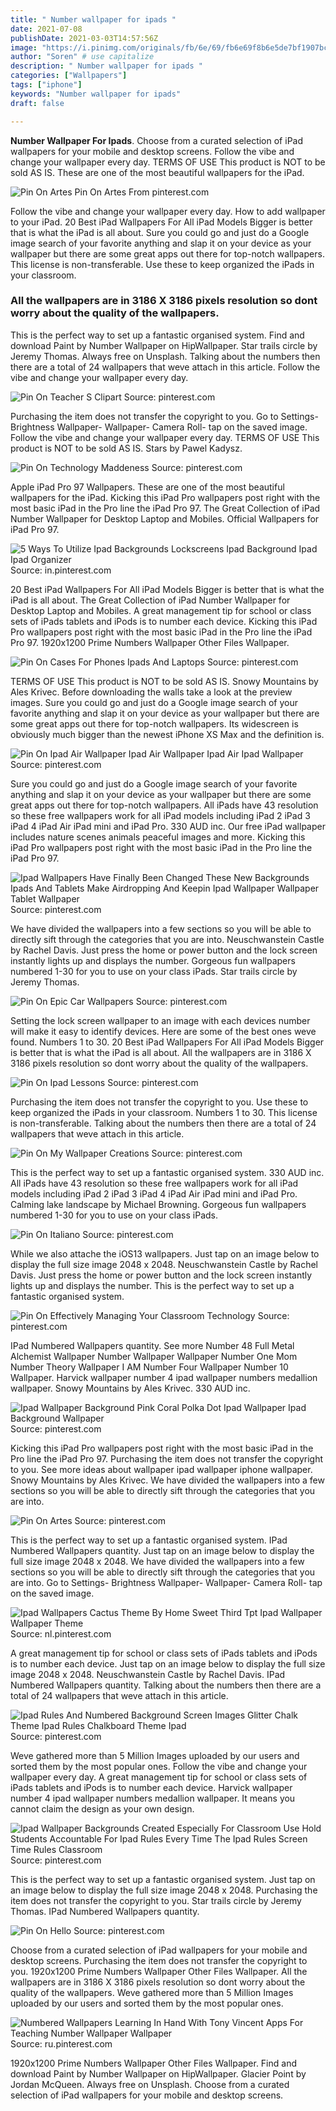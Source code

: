 ```yaml
---
title: " Number wallpaper for ipads "
date: 2021-07-08
publishDate: 2021-03-03T14:57:56Z
image: "https://i.pinimg.com/originals/fb/6e/69/fb6e69f8b6e5de7bf1907bc5d81cca21.jpg"
author: "Soren" # use capitalize
description: " Number wallpaper for ipads "
categories: ["Wallpapers"]
tags: ["iphone"]
keywords: "Number wallpaper for ipads"
draft: false

---
```



**Number Wallpaper For Ipads**. Choose from a curated selection of iPad wallpapers for your mobile and desktop screens. Follow the vibe and change your wallpaper every day. TERMS OF USE This product is NOT to be sold AS IS. These are one of the most beautiful wallpapers for the iPad.

![Pin On Artes](https://i.pinimg.com/originals/73/eb/b8/73ebb806160fd1aad7ca68a6b7f11839.jpg "Pin On Artes")
Pin On Artes From pinterest.com


Follow the vibe and change your wallpaper every day. How to add wallpaper to your iPad. 20 Best iPad Wallpapers For All iPad Models Bigger is better that is what the iPad is all about. Sure you could go and just do a Google image search of your favorite anything and slap it on your device as your wallpaper but there are some great apps out there for top-notch wallpapers. This license is non-transferable. Use these to keep organized the iPads in your classroom.

### All the wallpapers are in 3186 X 3186 pixels resolution so dont worry about the quality of the wallpapers.

This is the perfect way to set up a fantastic organised system. Find and download Paint by Number Wallpaper on HipWallpaper. Star trails circle by Jeremy Thomas. Always free on Unsplash. Talking about the numbers then there are a total of 24 wallpapers that weve attach in this article. Follow the vibe and change your wallpaper every day.


![Pin On Teacher S Clipart](https://i.pinimg.com/originals/2e/36/13/2e3613a8af2bc7836ddfbfdc1882a367.jpg "Pin On Teacher S Clipart")
Source: pinterest.com

Purchasing the item does not transfer the copyright to you. Go to Settings- Brightness Wallpaper- Wallpaper- Camera Roll- tap on the saved image. Follow the vibe and change your wallpaper every day. TERMS OF USE This product is NOT to be sold AS IS. Stars by Pawel Kadysz.

![Pin On Technology Maddeness](https://i.pinimg.com/originals/dc/f9/bf/dcf9bfadf47905437e0f963ec3a1c643.png "Pin On Technology Maddeness")
Source: pinterest.com

Apple iPad Pro 97 Wallpapers. These are one of the most beautiful wallpapers for the iPad. Kicking this iPad Pro wallpapers post right with the most basic iPad in the Pro line the iPad Pro 97. The Great Collection of iPad Number Wallpaper for Desktop Laptop and Mobiles. Official Wallpapers for iPad Pro 97.

![5 Ways To Utilize Ipad Backgrounds Lockscreens Ipad Background Ipad Ipad Organizer](https://i.pinimg.com/originals/bb/ef/bc/bbefbc9b3ee4d9158054e10b69ef982e.jpg "5 Ways To Utilize Ipad Backgrounds Lockscreens Ipad Background Ipad Ipad Organizer")
Source: in.pinterest.com

20 Best iPad Wallpapers For All iPad Models Bigger is better that is what the iPad is all about. The Great Collection of iPad Number Wallpaper for Desktop Laptop and Mobiles. A great management tip for school or class sets of iPads tablets and iPods is to number each device. Kicking this iPad Pro wallpapers post right with the most basic iPad in the Pro line the iPad Pro 97. 1920x1200 Prime Numbers Wallpaper Other Files Wallpaper.

![Pin On Cases For Phones Ipads And Laptops](https://i.pinimg.com/originals/45/e9/67/45e96739b0a76ca4264183b751c481ed.jpg "Pin On Cases For Phones Ipads And Laptops")
Source: pinterest.com

TERMS OF USE This product is NOT to be sold AS IS. Snowy Mountains by Ales Krivec. Before downloading the walls take a look at the preview images. Sure you could go and just do a Google image search of your favorite anything and slap it on your device as your wallpaper but there are some great apps out there for top-notch wallpapers. Its widescreen is obviously much bigger than the newest iPhone XS Max and the definition is.

![Pin On Ipad Air Wallpaper Ipad Air Wallpaper Ipad Air Ipad Wallpaper](https://i.pinimg.com/736x/b2/9a/75/b29a7581691922cb767114720b0308f0.jpg "Pin On Ipad Air Wallpaper Ipad Air Wallpaper Ipad Air Ipad Wallpaper")
Source: pinterest.com

Sure you could go and just do a Google image search of your favorite anything and slap it on your device as your wallpaper but there are some great apps out there for top-notch wallpapers. All iPads have 43 resolution so these free wallpapers work for all iPad models including iPad 2 iPad 3 iPad 4 iPad Air iPad mini and iPad Pro. 330 AUD inc. Our free iPad wallpaper includes nature scenes animals peaceful images and more. Kicking this iPad Pro wallpapers post right with the most basic iPad in the Pro line the iPad Pro 97.

![Ipad Wallpapers Have Finally Been Changed These New Backgrounds Ipads And Tablets Make Airdropping And Keepin Ipad Wallpaper Wallpaper Tablet Wallpaper](https://i.pinimg.com/736x/ed/57/21/ed572158d88d447b355359747d2d40d1.jpg "Ipad Wallpapers Have Finally Been Changed These New Backgrounds Ipads And Tablets Make Airdropping And Keepin Ipad Wallpaper Wallpaper Tablet Wallpaper")
Source: pinterest.com

We have divided the wallpapers into a few sections so you will be able to directly sift through the categories that you are into. Neuschwanstein Castle by Rachel Davis. Just press the home or power button and the lock screen instantly lights up and displays the number. Gorgeous fun wallpapers numbered 1-30 for you to use on your class iPads. Star trails circle by Jeremy Thomas.

![Pin On Epic Car Wallpapers](https://i.pinimg.com/originals/af/55/f3/af55f3332bf409f6ba62e18509c52f05.jpg "Pin On Epic Car Wallpapers")
Source: pinterest.com

Setting the lock screen wallpaper to an image with each devices number will make it easy to identify devices. Here are some of the best ones weve found. Numbers 1 to 30. 20 Best iPad Wallpapers For All iPad Models Bigger is better that is what the iPad is all about. All the wallpapers are in 3186 X 3186 pixels resolution so dont worry about the quality of the wallpapers.

![Pin On Ipad Lessons](https://i.pinimg.com/originals/ae/8b/6d/ae8b6ddb55542b78853d32663e8efe4f.jpg "Pin On Ipad Lessons")
Source: pinterest.com

Purchasing the item does not transfer the copyright to you. Use these to keep organized the iPads in your classroom. Numbers 1 to 30. This license is non-transferable. Talking about the numbers then there are a total of 24 wallpapers that weve attach in this article.

![Pin On My Wallpaper Creations](https://i.pinimg.com/originals/1c/f2/ca/1cf2caabdbcb358463c4d5b18917a1fc.jpg "Pin On My Wallpaper Creations")
Source: pinterest.com

This is the perfect way to set up a fantastic organised system. 330 AUD inc. All iPads have 43 resolution so these free wallpapers work for all iPad models including iPad 2 iPad 3 iPad 4 iPad Air iPad mini and iPad Pro. Calming lake landscape by Michael Browning. Gorgeous fun wallpapers numbered 1-30 for you to use on your class iPads.

![Pin On Italiano](https://i.pinimg.com/originals/82/5d/e0/825de0e09ad5379f825c67776ba153ca.jpg "Pin On Italiano")
Source: pinterest.com

While we also attache the iOS13 wallpapers. Just tap on an image below to display the full size image 2048 x 2048. Neuschwanstein Castle by Rachel Davis. Just press the home or power button and the lock screen instantly lights up and displays the number. This is the perfect way to set up a fantastic organised system.

![Pin On Effectively Managing Your Classroom Technology](https://i.pinimg.com/originals/ef/d1/f7/efd1f7c7dda73bc334bc598ad7f901b1.gif "Pin On Effectively Managing Your Classroom Technology")
Source: pinterest.com

IPad Numbered Wallpapers quantity. See more Number 48 Full Metal Alchemist Wallpaper Number Wallpaper Wallpaper Number One Mom Number Theory Wallpaper I AM Number Four Wallpaper Number 10 Wallpaper. Harvick wallpaper number 4 ipad wallpaper numbers medallion wallpaper. Snowy Mountains by Ales Krivec. 330 AUD inc.

![Ipad Wallpaper Background Pink Coral Polka Dot Ipad Wallpaper Ipad Background Wallpaper](https://i.pinimg.com/originals/d4/4e/88/d44e889683045f6dc8a9b2295f4612d9.jpg "Ipad Wallpaper Background Pink Coral Polka Dot Ipad Wallpaper Ipad Background Wallpaper")
Source: pinterest.com

Kicking this iPad Pro wallpapers post right with the most basic iPad in the Pro line the iPad Pro 97. Purchasing the item does not transfer the copyright to you. See more ideas about wallpaper ipad wallpaper iphone wallpaper. Snowy Mountains by Ales Krivec. We have divided the wallpapers into a few sections so you will be able to directly sift through the categories that you are into.

![Pin On Artes](https://i.pinimg.com/originals/73/eb/b8/73ebb806160fd1aad7ca68a6b7f11839.jpg "Pin On Artes")
Source: pinterest.com

This is the perfect way to set up a fantastic organised system. IPad Numbered Wallpapers quantity. Just tap on an image below to display the full size image 2048 x 2048. We have divided the wallpapers into a few sections so you will be able to directly sift through the categories that you are into. Go to Settings- Brightness Wallpaper- Wallpaper- Camera Roll- tap on the saved image.

![Ipad Wallpapers Cactus Theme By Home Sweet Third Tpt Ipad Wallpaper Wallpaper Theme](https://i.pinimg.com/474x/0f/9e/69/0f9e6968bc0193c3edfebe02808bfe9a.jpg "Ipad Wallpapers Cactus Theme By Home Sweet Third Tpt Ipad Wallpaper Wallpaper Theme")
Source: nl.pinterest.com

A great management tip for school or class sets of iPads tablets and iPods is to number each device. Just tap on an image below to display the full size image 2048 x 2048. Neuschwanstein Castle by Rachel Davis. IPad Numbered Wallpapers quantity. Talking about the numbers then there are a total of 24 wallpapers that weve attach in this article.

![Ipad Rules And Numbered Background Screen Images Glitter Chalk Theme Ipad Rules Chalkboard Theme Ipad](https://i.pinimg.com/originals/99/0f/fd/990ffdb4288243887058432d83ad5926.jpg "Ipad Rules And Numbered Background Screen Images Glitter Chalk Theme Ipad Rules Chalkboard Theme Ipad")
Source: pinterest.com

Weve gathered more than 5 Million Images uploaded by our users and sorted them by the most popular ones. Follow the vibe and change your wallpaper every day. A great management tip for school or class sets of iPads tablets and iPods is to number each device. Harvick wallpaper number 4 ipad wallpaper numbers medallion wallpaper. It means you cannot claim the design as your own design.

![Ipad Wallpaper Backgrounds Created Especially For Classroom Use Hold Students Accountable For Ipad Rules Every Time The Ipad Rules Screen Time Rules Classroom](https://i.pinimg.com/originals/98/82/ef/9882ef33664322346a503d7411ae3c95.jpg "Ipad Wallpaper Backgrounds Created Especially For Classroom Use Hold Students Accountable For Ipad Rules Every Time The Ipad Rules Screen Time Rules Classroom")
Source: pinterest.com

This is the perfect way to set up a fantastic organised system. Just tap on an image below to display the full size image 2048 x 2048. Purchasing the item does not transfer the copyright to you. Star trails circle by Jeremy Thomas. IPad Numbered Wallpapers quantity.

![Pin On Hello](https://i.pinimg.com/564x/35/e6/60/35e660ff09ddfc20c6ddeaba16c0baf6.jpg "Pin On Hello")
Source: pinterest.com

Choose from a curated selection of iPad wallpapers for your mobile and desktop screens. Purchasing the item does not transfer the copyright to you. 1920x1200 Prime Numbers Wallpaper Other Files Wallpaper. All the wallpapers are in 3186 X 3186 pixels resolution so dont worry about the quality of the wallpapers. Weve gathered more than 5 Million Images uploaded by our users and sorted them by the most popular ones.

![Numbered Wallpapers Learning In Hand With Tony Vincent Apps For Teaching Number Wallpaper Wallpaper](https://i.pinimg.com/originals/fb/6e/69/fb6e69f8b6e5de7bf1907bc5d81cca21.jpg "Numbered Wallpapers Learning In Hand With Tony Vincent Apps For Teaching Number Wallpaper Wallpaper")
Source: ru.pinterest.com

1920x1200 Prime Numbers Wallpaper Other Files Wallpaper. Find and download Paint by Number Wallpaper on HipWallpaper. Glacier Point by Jordan McQueen. Always free on Unsplash. Choose from a curated selection of iPad wallpapers for your mobile and desktop screens.

